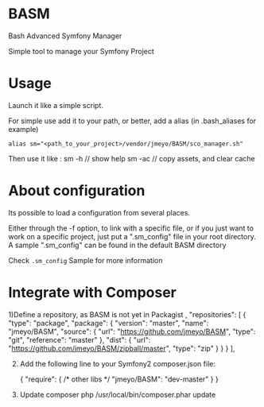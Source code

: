 BASM
====

Bash Advanced Symfony Manager

Simple tool to manage your Symfony Project


Usage
=====
Launch it like a simple script.

For simple use add it to your path, or better, add a alias (in .bash_aliases for example)

    alias sm="<path_to_your_project>/vendor/jmeyo/BASM/sco_manager.sh"

Then use it like :
    sm -h // show help
    sm -ac // copy assets, and clear cache
    
About configuration
===================

Its possible to load a configuration from several places. 

Either through the -f option, to link with a specific file, or if you just want to work on a specific project, just put a ".sm_config" file in your root directory. A sample ".sm_config" can be found in the default BASM directory

Check `.sm_config` Sample for more information

Integrate with Composer
=======================

1)Define a repository, as BASM is not yet in Packagist
,
    "repositories": [
    {
        "type": "package",
        "package": {
            "version": "master",
            "name": "jmeyo/BASM",
            "source": {
                "url": "https://github.com/jmeyo/BASM",
                "type": "git",
                "reference": "master"
            },
            "dist": {
                "url": "https://github.com/jmeyo/BASM/zipball/master",
                "type": "zip"
            }
        }
    }
    ],
    

2) Add the following line to your Symfony2 composer.json file:

	{
		"require": {
			/* other libs */
			"jmeyo/BASM": "dev-master"
		}
	}

3) Update composer
	php /usr/local/bin/composer.phar update


